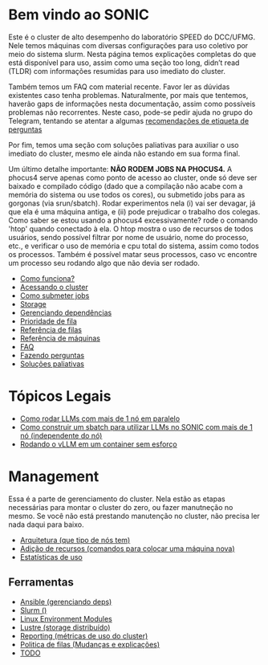 # Bem vindo ao SONIC
Este é o cluster de alto desempenho do laboratório SPEED do DCC/UFMG. Nele temos máquinas com diversas configurações para uso coletivo por meio do sistema slurm. Nesta página temos explicações completas do que está disponível para uso, assim como uma seção too long, didn’t read (TLDR) com informações resumidas para uso imediato do cluster.

Também temos um FAQ com material recente. Favor ler as dúvidas existentes caso tenha problemas. Naturalmente, por mais que tentemos, haverão gaps de informações nesta documentação, assim como possíveis problemas não recorrentes. Neste caso, pode-se pedir ajuda no grupo do Telegram, tentando se atentar a algumas [recomendações de etiqueta de perguntas](user/perguntas.md)

Por fim, temos uma seção com soluções paliativas para auxiliar o uso imediato do cluster, mesmo ele ainda não estando em sua forma final.

Um último detalhe importante: **NÃO RODEM JOBS NA PHOCUS4.** A phocus4 serve apenas como ponto de acesso ao cluster, onde só deve ser baixado e compilado código (dado que a compilação não acabe com a memória do sistema ou use todos os cores), ou submetido jobs para as gorgonas (via srun/sbatch). Rodar experimentos nela (i) vai ser devagar, já que ela é uma máquina antiga, e (ii) pode prejudicar o trabalho dos colegas. Como saber se estou usando a phocus4 excessivamente? rode o comando 'htop' quando conectado à ela. O htop mostra o uso de recursos de todos usuários, sendo possível filtrar por nome de usuário, nome do processo, etc., e verificar o uso de memória e cpu total do sistema, assim como todos os processos. Também é possível matar seus processos, caso vc encontre um processo seu rodando algo que não devia ser rodado.

 - [Como funciona?](user/como-funciona.md)
 - [Acessando o cluster](user/acesso.md)
 - [Como submeter jobs](user/submissao-slurm.md)
 - [Storage](user/storage.md)
 - [Gerenciando dependências](user/gerencia-de-deps.md)
 - [Prioridade de fila](user/prioridade-de-fila.md)
 - [Referência de filas](user/filas-atual.md)
 - [Referência de máquinas](user/nodes.md)
 - [FAQ](user/faq.md)
 - [Fazendo perguntas](user/perguntas.md)
 - [Soluções paliativas](user/gamba.md)

# Tópicos Legais
 - [Como rodar LLMs com mais de 1 nó em paralelo](https://github.com/TopologyMapping/network-security/tree/main/info-llm-speed-lab)
 - [Como construir um sbatch para utilizar LLMs no SONIC com mais de 1 nó (independente do nó)](llama/sbatch.md)
 - [Rodando o vLLM em um container sem esforço](nice/vllm-on-apptainer.md)

# Management
Essa é a parte de gerenciamento do cluster. Nela estão as etapas necessárias para montar o cluster do zero, ou fazer manutneção no mesmo. Se você não está prestando manutenção no cluster, não precisa ler nada daqui para baixo.

 - [Arquitetura (que tipo de nós tem)](link)
 - [Adição de recursos (comandos para colocar uma máquina nova)](link)
 - [Estatísticas de uso](management/stats.md)

## Ferramentas
 - [Ansible (gerenciando deps)](link)
 - [Slurm ()](link)
 - [Linux Environment Modules](link)
 - [Lustre (storage distribuído)](link)
 - [Reporting (métricas de uso do cluster)](link)
 - [Politica de filas (Mudanças e explicações)](link)
 - [TODO](link)
